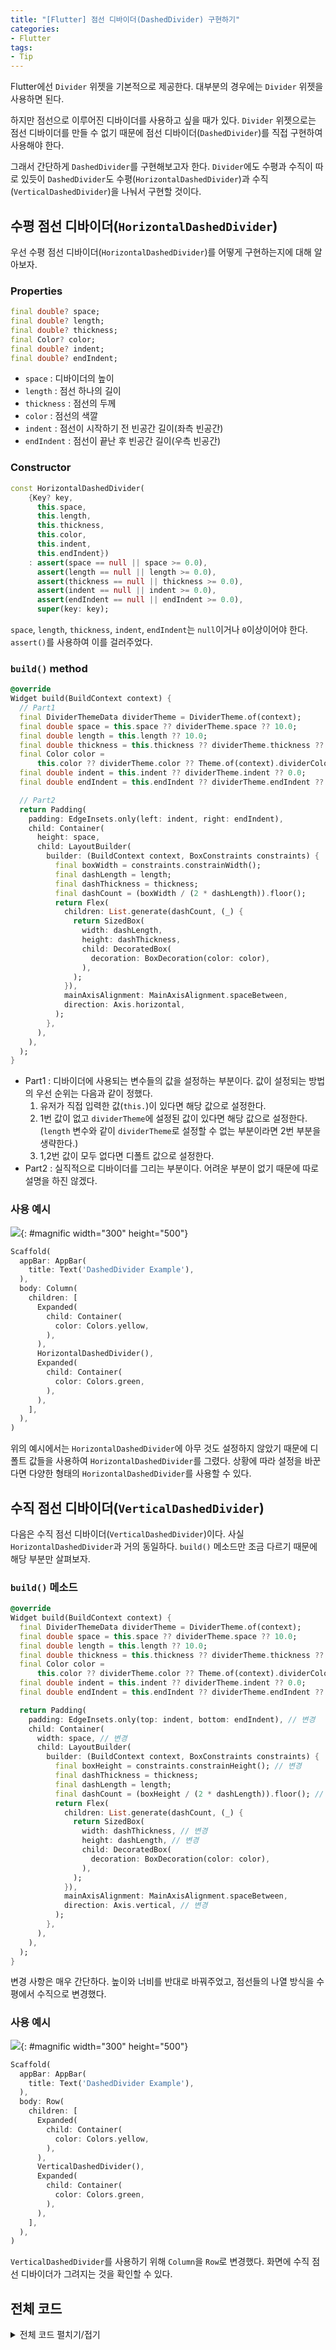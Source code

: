 ```yaml
---
title: "[Flutter] 점선 디바이더(DashedDivider) 구현하기"
categories:
- Flutter
tags:
- Tip
---
```


Flutter에선 `Divider` 위젯을 기본적으로 제공한다. 대부분의 경우에는 `Divider` 위젯을 사용하면 된다.

하지만 점선으로 이루어진 디바이더를 사용하고 싶을 때가 있다. `Divider` 위젯으로는 점선 디바이더를 만들 수 없기 때문에 점선 디바이더(`DashedDivider`)를 직접 구현하여 사용해야 한다.

그래서 간단하게 `DashedDivider`를 구현해보고자 한다. `Divider`에도 수평과 수직이 따로 있듯이 `DashedDivider`도 수평(`HorizontalDashedDivider`)과 수직(`VerticalDashedDivider`)을 나눠서 구현할 것이다.

## 수평 점선 디바이더(`HorizontalDashedDivider`)

우선 수평 점선 디바이더(`HorizontalDashedDivider`)를 어떻게 구현하는지에 대해 알아보자.

### Properties

``` dart
final double? space;
final double? length;
final double? thickness;
final Color? color;
final double? indent;
final double? endIndent;
```

 * `space` : 디바이더의 높이
 * `length` : 점선 하나의 길이 
 * `thickness` : 점선의 두께
 * `color` : 점선의 색깔
 * `indent` : 점선이 시작하기 전 빈공간 길이(좌측 빈공간)
 * `endIndent` : 점선이 끝난 후 빈공간 길이(우측 빈공간)

### Constructor

``` dart
const HorizontalDashedDivider(
    {Key? key,
      this.space,
      this.length,
      this.thickness,
      this.color,
      this.indent,
      this.endIndent})
    : assert(space == null || space >= 0.0),
      assert(length == null || length >= 0.0),
      assert(thickness == null || thickness >= 0.0),
      assert(indent == null || indent >= 0.0),
      assert(endIndent == null || endIndent >= 0.0),
      super(key: key);
```

`space`, `length`, `thickness`, `indent`, `endIndent`는 `null`이거나 `0`이상이어야 한다. `assert()`를 사용하여 이를 걸러주었다.

### `build()` method

``` dart
@override
Widget build(BuildContext context) {
  // Part1
  final DividerThemeData dividerTheme = DividerTheme.of(context);
  final double space = this.space ?? dividerTheme.space ?? 10.0;
  final double length = this.length ?? 10.0;
  final double thickness = this.thickness ?? dividerTheme.thickness ?? 5.0;
  final Color color =
      this.color ?? dividerTheme.color ?? Theme.of(context).dividerColor;
  final double indent = this.indent ?? dividerTheme.indent ?? 0.0;
  final double endIndent = this.endIndent ?? dividerTheme.endIndent ?? 0.0;

  // Part2
  return Padding(
    padding: EdgeInsets.only(left: indent, right: endIndent),
    child: Container(
      height: space,
      child: LayoutBuilder(
        builder: (BuildContext context, BoxConstraints constraints) {
          final boxWidth = constraints.constrainWidth();
          final dashLength = length;
          final dashThickness = thickness;
          final dashCount = (boxWidth / (2 * dashLength)).floor();
          return Flex(
            children: List.generate(dashCount, (_) {
              return SizedBox(
                width: dashLength,
                height: dashThickness,
                child: DecoratedBox(
                  decoration: BoxDecoration(color: color),
                ),
              );
            }),
            mainAxisAlignment: MainAxisAlignment.spaceBetween,
            direction: Axis.horizontal,
          );
        },
      ),
    ),
  );
}
```

 * Part1 : 디바이더에 사용되는 변수들의 값을 설정하는 부분이다. 값이 설정되는 방법의 우선 순위는 다음과 같이 정했다.
    1. 유저가 직접 입력한 값(`this.`)이 있다면 해당 값으로 설정한다.
    2. 1번 값이 없고 `dividerTheme`에 설정된 값이 있다면 해당 값으로 설정한다.(`length` 변수와 같이 `dividerTheme`로 설정할 수 없는 부분이라면 2번 부분을 생략한다.)
    3. 1,2번 값이 모두 없다면 디폴트 값으로 설정한다.
 * Part2 : 실직적으로 디바이더를 그리는 부분이다. 어려운 부분이 없기 때문에 따로 설명을 하진 않겠다.

### 사용 예시

![](/assets/flutter/Tip/DashedDivider/Example1.png){: #magnific width="300" height="500"}

``` dart
Scaffold(
  appBar: AppBar(
    title: Text('DashedDivider Example'),
  ),
  body: Column(
    children: [
      Expanded(
        child: Container(
          color: Colors.yellow,
        ),
      ),
      HorizontalDashedDivider(),
      Expanded(
        child: Container(
          color: Colors.green,
        ),
      ),
    ],
  ),
)
```

위의 예시에서는 `HorizontalDashedDivider`에 아무 것도 설정하지 않았기 때문에 디폴트 값들을 사용하여 `HorizontalDashedDivider`를 그렸다. 상황에 따라 설정을 바꾼다면 다양한 형태의 `HorizontalDashedDivider`를 사용할 수 있다.

## 수직 점선 디바이더(`VerticalDashedDivider`)

다음은 수직 점선 디바이더(`VerticalDashedDivider`)이다. 사실 `HorizontalDashedDivider`과 거의 동일하다. `build()` 메소드만 조금 다르기 때문에 해당 부분만 살펴보자.

### `build()` 메소드

``` dart
@override
Widget build(BuildContext context) {
  final DividerThemeData dividerTheme = DividerTheme.of(context);
  final double space = this.space ?? dividerTheme.space ?? 10.0;
  final double length = this.length ?? 10.0;
  final double thickness = this.thickness ?? dividerTheme.thickness ?? 5.0;
  final Color color =
      this.color ?? dividerTheme.color ?? Theme.of(context).dividerColor;
  final double indent = this.indent ?? dividerTheme.indent ?? 0.0;
  final double endIndent = this.endIndent ?? dividerTheme.endIndent ?? 0.0;

  return Padding(
    padding: EdgeInsets.only(top: indent, bottom: endIndent), // 변경
    child: Container(
      width: space, // 변경
      child: LayoutBuilder(
        builder: (BuildContext context, BoxConstraints constraints) {
          final boxHeight = constraints.constrainHeight(); // 변경
          final dashThickness = thickness;
          final dashLength = length;
          final dashCount = (boxHeight / (2 * dashLength)).floor(); // 변경
          return Flex(
            children: List.generate(dashCount, (_) {
              return SizedBox(
                width: dashThickness, // 변경
                height: dashLength, // 변경
                child: DecoratedBox(
                  decoration: BoxDecoration(color: color),
                ),
              );
            }),
            mainAxisAlignment: MainAxisAlignment.spaceBetween,
            direction: Axis.vertical, // 변경
          );
        },
      ),
    ),
  );
}
```

변경 사항은 매우 간단하다. 높이와 너비를 반대로 바꿔주었고, 점선들의 나열 방식을 수평에서 수직으로 변경했다.

### 사용 예시

![](/assets/flutter/Tip/DashedDivider/Example2.png){: #magnific width="300" height="500"}

``` dart
Scaffold(
  appBar: AppBar(
    title: Text('DashedDivider Example'),
  ),
  body: Row(
    children: [
      Expanded(
        child: Container(
          color: Colors.yellow,
        ),
      ),
      VerticalDashedDivider(),
      Expanded(
        child: Container(
          color: Colors.green,
        ),
      ),
    ],
  ),
)
```

`VerticalDashedDivider`를 사용하기 위해 `Column`을 `Row`로 변경했다. 화면에 수직 점선 디바이더가 그려지는 것을 확인할 수 있다.

## 전체 코드

<details markdown="1">
  <summary>전체 코드 펼치기/접기</summary>

``` dart
import 'package:flutter/material.dart';

void main() {
  runApp(ExampleApp());
}

class ExampleApp extends StatelessWidget {
  @override
  Widget build(BuildContext context) {
    return MaterialApp(
      title: 'DashedDivider Example',
      home: DashedDividerExample(),
    );
  }
}

class DashedDividerExample extends StatelessWidget {
  @override
  Widget build(BuildContext context) {
    return Scaffold(
      appBar: AppBar(
        title: Text('DashedDivider Example'),
      ),
      body: Row(
        children: [
          Expanded(
            child: Container(
              color: Colors.yellow,
            ),
          ),
          VerticalDashedDivider(),
          Expanded(
            child: Container(
              color: Colors.green,
            ),
          ),
        ],
      ),
    );
  }
}

class HorizontalDashedDivider extends StatelessWidget {
  final double space;
  final double length;
  final double thickness;
  final Color color;
  final double indent;
  final double endIndent;

  const HorizontalDashedDivider(
      {Key key,
        this.space,
        this.length,
        this.thickness,
        this.color,
        this.indent,
        this.endIndent})
      : assert(space == null || space >= 0.0),
        assert(length == null || length >= 0.0),
        assert(thickness == null || thickness >= 0.0),
        assert(indent == null || indent >= 0.0),
        assert(endIndent == null || endIndent >= 0.0),
        super(key: key);

  @override
  Widget build(BuildContext context) {
    final DividerThemeData dividerTheme = DividerTheme.of(context);
    final double space = this.space ?? dividerTheme.space ?? 10.0;
    final double length = this.length ?? 10.0;
    final double thickness = this.thickness ?? dividerTheme.thickness ?? 5.0;
    final Color color =
        this.color ?? dividerTheme.color ?? Theme.of(context).dividerColor;
    final double indent = this.indent ?? dividerTheme.indent ?? 0.0;
    final double endIndent = this.endIndent ?? dividerTheme.endIndent ?? 0.0;

    return Padding(
      padding: EdgeInsets.only(left: indent, right: endIndent),
      child: Container(
        height: space,
        child: LayoutBuilder(
          builder: (BuildContext context, BoxConstraints constraints) {
            final boxWidth = constraints.constrainWidth();
            final dashLength = length;
            final dashThickness = thickness;
            final dashCount = (boxWidth / (2 * dashLength)).floor();
            return Flex(
              children: List.generate(dashCount, (_) {
                return SizedBox(
                  width: dashLength,
                  height: dashThickness,
                  child: DecoratedBox(
                    decoration: BoxDecoration(color: color),
                  ),
                );
              }),
              mainAxisAlignment: MainAxisAlignment.spaceBetween,
              direction: Axis.horizontal,
            );
          },
        ),
      ),
    );
  }
}

class VerticalDashedDivider extends StatelessWidget {
  final double space;
  final double length;
  final double thickness;
  final Color color;
  final double indent;
  final double endIndent;

  const VerticalDashedDivider(
      {Key key,
      this.space,
      this.length,
      this.thickness,
      this.color,
      this.indent,
      this.endIndent})
      : assert(space == null || space >= 0.0),
        assert(length == null || length >= 0.0),
        assert(thickness == null || thickness >= 0.0),
        assert(indent == null || indent >= 0.0),
        assert(endIndent == null || endIndent >= 0.0),
        super(key: key);

  @override
  Widget build(BuildContext context) {
    final DividerThemeData dividerTheme = DividerTheme.of(context);
    final double space = this.space ?? dividerTheme.space ?? 10.0;
    final double length = this.length ?? 10.0;
    final double thickness = this.thickness ?? dividerTheme.thickness ?? 5.0;
    final Color color =
        this.color ?? dividerTheme.color ?? Theme.of(context).dividerColor;
    final double indent = this.indent ?? dividerTheme.indent ?? 0.0;
    final double endIndent = this.endIndent ?? dividerTheme.endIndent ?? 0.0;

    return Padding(
      padding: EdgeInsets.only(top: indent, bottom: endIndent),
      child: Container(
        width: space,
        child: LayoutBuilder(
          builder: (BuildContext context, BoxConstraints constraints) {
            final boxHeight = constraints.constrainHeight();
            final dashThickness = thickness;
            final dashLength = length;
            final dashCount = (boxHeight / (2 * dashLength)).floor();
            return Flex(
              children: List.generate(dashCount, (_) {
                return SizedBox(
                  width: dashThickness,
                  height: dashLength,
                  child: DecoratedBox(
                    decoration: BoxDecoration(color: color),
                  ),
                );
              }),
              mainAxisAlignment: MainAxisAlignment.spaceBetween,
              direction: Axis.vertical,
            );
          },
        ),
      ),
    );
  }
}
```

</details>
